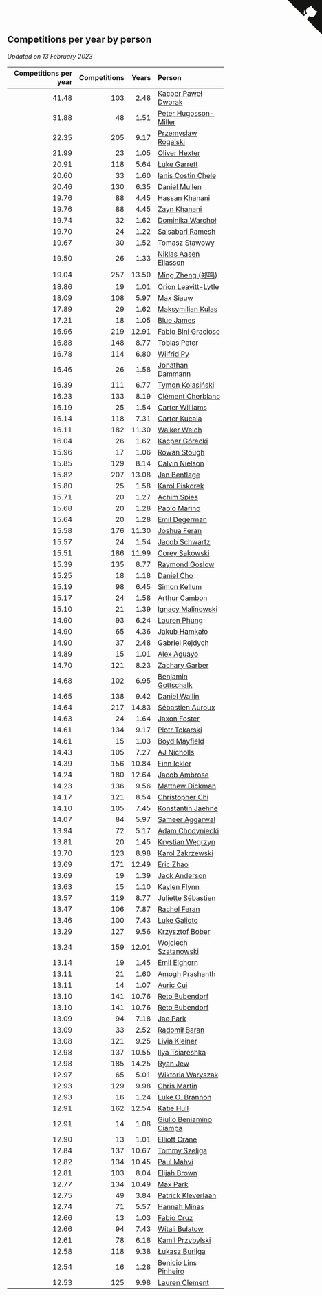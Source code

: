 ## Competitions per year by person

*Updated on 13 February 2023*

| Competitions per year | Competitions | Years | Person |
| ---: | ---: | ---: | :--- |
| 41.48 | 103 | 2.48 | [Kacper Paweł Dworak](https://www.worldcubeassociation.org/persons/2020DWOR01) |
| 31.88 | 48 | 1.51 | [Peter Hugosson-Miller](https://www.worldcubeassociation.org/persons/2021HUGO01) |
| 22.35 | 205 | 9.17 | [Przemysław Rogalski](https://www.worldcubeassociation.org/persons/2013ROGA02) |
| 21.99 | 23 | 1.05 | [Oliver Hexter](https://www.worldcubeassociation.org/persons/2022HEXT01) |
| 20.91 | 118 | 5.64 | [Luke Garrett](https://www.worldcubeassociation.org/persons/2017GARR05) |
| 20.60 | 33 | 1.60 | [Ianis Costin Chele](https://www.worldcubeassociation.org/persons/2021CHEL01) |
| 20.46 | 130 | 6.35 | [Daniel Mullen](https://www.worldcubeassociation.org/persons/2016MULL04) |
| 19.76 | 88 | 4.45 | [Hassan Khanani](https://www.worldcubeassociation.org/persons/2018KHAN26) |
| 19.76 | 88 | 4.45 | [Zayn Khanani](https://www.worldcubeassociation.org/persons/2018KHAN28) |
| 19.74 | 32 | 1.62 | [Dominika Warchoł](https://www.worldcubeassociation.org/persons/2021WARC01) |
| 19.70 | 24 | 1.22 | [Saisabari Ramesh](https://www.worldcubeassociation.org/persons/2021RAME01) |
| 19.67 | 30 | 1.52 | [Tomasz Stawowy](https://www.worldcubeassociation.org/persons/2021STAW01) |
| 19.50 | 26 | 1.33 | [Niklas Aasen Eliasson](https://www.worldcubeassociation.org/persons/2021ELIA01) |
| 19.04 | 257 | 13.50 | [Ming Zheng (郑鸣)](https://www.worldcubeassociation.org/persons/2009ZHEN11) |
| 18.86 | 19 | 1.01 | [Orion Leavitt-Lytle](https://www.worldcubeassociation.org/persons/2022LEAV01) |
| 18.09 | 108 | 5.97 | [Max Siauw](https://www.worldcubeassociation.org/persons/2017SIAU02) |
| 17.89 | 29 | 1.62 | [Maksymilian Kulas](https://www.worldcubeassociation.org/persons/2021KULA02) |
| 17.21 | 18 | 1.05 | [Blue James](https://www.worldcubeassociation.org/persons/2022JAME01) |
| 16.96 | 219 | 12.91 | [Fabio Bini Graciose](https://www.worldcubeassociation.org/persons/2010GRAC02) |
| 16.88 | 148 | 8.77 | [Tobias Peter](https://www.worldcubeassociation.org/persons/2014PETE03) |
| 16.78 | 114 | 6.80 | [Wilfrid Py](https://www.worldcubeassociation.org/persons/2016PYWI01) |
| 16.46 | 26 | 1.58 | [Jonathan Dammann](https://www.worldcubeassociation.org/persons/2021DAMM01) |
| 16.39 | 111 | 6.77 | [Tymon Kolasiński](https://www.worldcubeassociation.org/persons/2016KOLA02) |
| 16.23 | 133 | 8.19 | [Clément Cherblanc](https://www.worldcubeassociation.org/persons/2014CHER05) |
| 16.19 | 25 | 1.54 | [Carter Williams](https://www.worldcubeassociation.org/persons/2021WILL06) |
| 16.14 | 118 | 7.31 | [Carter Kucala](https://www.worldcubeassociation.org/persons/2015KUCA01) |
| 16.11 | 182 | 11.30 | [Walker Welch](https://www.worldcubeassociation.org/persons/2011WELC01) |
| 16.04 | 26 | 1.62 | [Kacper Górecki](https://www.worldcubeassociation.org/persons/2021GORE01) |
| 15.96 | 17 | 1.06 | [Rowan Stough](https://www.worldcubeassociation.org/persons/2022STOU01) |
| 15.85 | 129 | 8.14 | [Calvin Nielson](https://www.worldcubeassociation.org/persons/2014NIEL03) |
| 15.82 | 207 | 13.08 | [Jan Bentlage](https://www.worldcubeassociation.org/persons/2010BENT01) |
| 15.80 | 25 | 1.58 | [Karol Piskorek](https://www.worldcubeassociation.org/persons/2021PISK01) |
| 15.71 | 20 | 1.27 | [Achim Spies](https://www.worldcubeassociation.org/persons/2021SPIE01) |
| 15.68 | 20 | 1.28 | [Paolo Marino](https://www.worldcubeassociation.org/persons/2021MARI04) |
| 15.64 | 20 | 1.28 | [Emil Degerman](https://www.worldcubeassociation.org/persons/2021DEGE01) |
| 15.58 | 176 | 11.30 | [Joshua Feran](https://www.worldcubeassociation.org/persons/2011FERA01) |
| 15.57 | 24 | 1.54 | [Jacob Schwartz](https://www.worldcubeassociation.org/persons/2021SCHW01) |
| 15.51 | 186 | 11.99 | [Corey Sakowski](https://www.worldcubeassociation.org/persons/2011SAKO01) |
| 15.39 | 135 | 8.77 | [Raymond Goslow](https://www.worldcubeassociation.org/persons/2014GOSL01) |
| 15.25 | 18 | 1.18 | [Daniel Cho](https://www.worldcubeassociation.org/persons/2021CHOD01) |
| 15.19 | 98 | 6.45 | [Simon Kellum](https://www.worldcubeassociation.org/persons/2016KELL12) |
| 15.17 | 24 | 1.58 | [Arthur Cambon](https://www.worldcubeassociation.org/persons/2021CAMB01) |
| 15.10 | 21 | 1.39 | [Ignacy Malinowski](https://www.worldcubeassociation.org/persons/2021MALI02) |
| 14.90 | 93 | 6.24 | [Lauren Phung](https://www.worldcubeassociation.org/persons/2016PHUN02) |
| 14.90 | 65 | 4.36 | [Jakub Hamkało](https://www.worldcubeassociation.org/persons/2018HAMK01) |
| 14.90 | 37 | 2.48 | [Gabriel Rejdych](https://www.worldcubeassociation.org/persons/2020REJD01) |
| 14.89 | 15 | 1.01 | [Alex Aguayo](https://www.worldcubeassociation.org/persons/2022AGUA01) |
| 14.70 | 121 | 8.23 | [Zachary Garber](https://www.worldcubeassociation.org/persons/2014GARB01) |
| 14.68 | 102 | 6.95 | [Benjamin Gottschalk](https://www.worldcubeassociation.org/persons/2016GOTT01) |
| 14.65 | 138 | 9.42 | [Daniel Wallin](https://www.worldcubeassociation.org/persons/2013WALL03) |
| 14.64 | 217 | 14.83 | [Sébastien Auroux](https://www.worldcubeassociation.org/persons/2008AURO01) |
| 14.63 | 24 | 1.64 | [Jaxon Foster](https://www.worldcubeassociation.org/persons/2021FOST01) |
| 14.61 | 134 | 9.17 | [Piotr Tokarski](https://www.worldcubeassociation.org/persons/2013TOKA01) |
| 14.61 | 15 | 1.03 | [Boyd Mayfield](https://www.worldcubeassociation.org/persons/2022MAYF01) |
| 14.43 | 105 | 7.27 | [AJ Nicholls](https://www.worldcubeassociation.org/persons/2015NICH04) |
| 14.39 | 156 | 10.84 | [Finn Ickler](https://www.worldcubeassociation.org/persons/2012ICKL01) |
| 14.24 | 180 | 12.64 | [Jacob Ambrose](https://www.worldcubeassociation.org/persons/2010AMBR01) |
| 14.23 | 136 | 9.56 | [Matthew Dickman](https://www.worldcubeassociation.org/persons/2013DICK01) |
| 14.17 | 121 | 8.54 | [Christopher Chi](https://www.worldcubeassociation.org/persons/2014CHIC01) |
| 14.10 | 105 | 7.45 | [Konstantin Jaehne](https://www.worldcubeassociation.org/persons/2015JAEH01) |
| 14.07 | 84 | 5.97 | [Sameer Aggarwal](https://www.worldcubeassociation.org/persons/2017AGGA01) |
| 13.94 | 72 | 5.17 | [Adam Chodyniecki](https://www.worldcubeassociation.org/persons/2017CHOD02) |
| 13.81 | 20 | 1.45 | [Krystian Węgrzyn](https://www.worldcubeassociation.org/persons/2021WEGR01) |
| 13.70 | 123 | 8.98 | [Karol Zakrzewski](https://www.worldcubeassociation.org/persons/2014ZAKR01) |
| 13.69 | 171 | 12.49 | [Eric Zhao](https://www.worldcubeassociation.org/persons/2010ZHAO19) |
| 13.69 | 19 | 1.39 | [Jack Anderson](https://www.worldcubeassociation.org/persons/2021ANDE05) |
| 13.63 | 15 | 1.10 | [Kaylen Flynn](https://www.worldcubeassociation.org/persons/2022FLYN01) |
| 13.57 | 119 | 8.77 | [Juliette Sébastien](https://www.worldcubeassociation.org/persons/2014SEBA01) |
| 13.47 | 106 | 7.87 | [Rachel Feran](https://www.worldcubeassociation.org/persons/2015FERA01) |
| 13.46 | 100 | 7.43 | [Luke Galioto](https://www.worldcubeassociation.org/persons/2015GALI02) |
| 13.29 | 127 | 9.56 | [Krzysztof Bober](https://www.worldcubeassociation.org/persons/2013BOBE01) |
| 13.24 | 159 | 12.01 | [Wojciech Szatanowski](https://www.worldcubeassociation.org/persons/2011SZAT01) |
| 13.14 | 19 | 1.45 | [Emil Elghorn](https://www.worldcubeassociation.org/persons/2021ELGH01) |
| 13.11 | 21 | 1.60 | [Amogh Prashanth](https://www.worldcubeassociation.org/persons/2021PRAS01) |
| 13.11 | 14 | 1.07 | [Auric Cui](https://www.worldcubeassociation.org/persons/2022CUIA01) |
| 13.10 | 141 | 10.76 | [Reto Bubendorf](https://www.worldcubeassociation.org/persons/2012BUBE01) |
| 13.10 | 141 | 10.76 | [Reto Bubendorf](https://www.worldcubeassociation.org/persons/2012BUBE01) |
| 13.09 | 94 | 7.18 | [Jae Park](https://www.worldcubeassociation.org/persons/2015PARK24) |
| 13.09 | 33 | 2.52 | [Radomił Baran](https://www.worldcubeassociation.org/persons/2020BARA02) |
| 13.08 | 121 | 9.25 | [Livia Kleiner](https://www.worldcubeassociation.org/persons/2013KLEI03) |
| 12.98 | 137 | 10.55 | [Ilya Tsiareshka](https://www.worldcubeassociation.org/persons/2012TERE01) |
| 12.98 | 185 | 14.25 | [Ryan Jew](https://www.worldcubeassociation.org/persons/2008JEWR01) |
| 12.97 | 65 | 5.01 | [Wiktoria Waryszak](https://www.worldcubeassociation.org/persons/2018WARY01) |
| 12.93 | 129 | 9.98 | [Chris Martin](https://www.worldcubeassociation.org/persons/2013MART03) |
| 12.93 | 16 | 1.24 | [Luke O. Brannon](https://www.worldcubeassociation.org/persons/2021BRAN02) |
| 12.91 | 162 | 12.54 | [Katie Hull](https://www.worldcubeassociation.org/persons/2010HULL01) |
| 12.91 | 14 | 1.08 | [Giulio Beniamino Ciampa](https://www.worldcubeassociation.org/persons/2022CIAM01) |
| 12.90 | 13 | 1.01 | [Elliott Crane](https://www.worldcubeassociation.org/persons/2022CRAN01) |
| 12.84 | 137 | 10.67 | [Tommy Szeliga](https://www.worldcubeassociation.org/persons/2012SZEL01) |
| 12.82 | 134 | 10.45 | [Paul Mahvi](https://www.worldcubeassociation.org/persons/2012MAHV01) |
| 12.81 | 103 | 8.04 | [Elijah Brown](https://www.worldcubeassociation.org/persons/2015BROW03) |
| 12.77 | 134 | 10.49 | [Max Park](https://www.worldcubeassociation.org/persons/2012PARK03) |
| 12.75 | 49 | 3.84 | [Patrick Kleverlaan](https://www.worldcubeassociation.org/persons/2019KLEV01) |
| 12.74 | 71 | 5.57 | [Hannah Minas](https://www.worldcubeassociation.org/persons/2017MINA04) |
| 12.66 | 13 | 1.03 | [Fabio Cruz](https://www.worldcubeassociation.org/persons/2022CRUZ01) |
| 12.66 | 94 | 7.43 | [Witali Bułatow](https://www.worldcubeassociation.org/persons/2015BUAT01) |
| 12.61 | 78 | 6.18 | [Kamil Przybylski](https://www.worldcubeassociation.org/persons/2016PRZY01) |
| 12.58 | 118 | 9.38 | [Łukasz Burliga](https://www.worldcubeassociation.org/persons/2013BURL01) |
| 12.54 | 16 | 1.28 | [Benicio Lins Pinheiro](https://www.worldcubeassociation.org/persons/2021PINH01) |
| 12.53 | 125 | 9.98 | [Lauren Clement](https://www.worldcubeassociation.org/persons/2013KLEM01) |


<a href="https://github.com/JustinTimeCuber/wca_statistics" class="github-corner" aria-label="View source on Github"><svg width="80" height="80" viewBox="0 0 250 250" style="fill:#151513; color:#fff; position: absolute; top: 0; border: 0; right: 0;" aria-hidden="true"><path d="M0,0 L115,115 L130,115 L142,142 L250,250 L250,0 Z"></path><path d="M128.3,109.0 C113.8,99.7 119.0,89.6 119.0,89.6 C122.0,82.7 120.5,78.6 120.5,78.6 C119.2,72.0 123.4,76.3 123.4,76.3 C127.3,80.9 125.5,87.3 125.5,87.3 C122.9,97.6 130.6,101.9 134.4,103.2" fill="currentColor" style="transform-origin: 130px 106px;" class="octo-arm"></path><path d="M115.0,115.0 C114.9,115.1 118.7,116.5 119.8,115.4 L133.7,101.6 C136.9,99.2 139.9,98.4 142.2,98.6 C133.8,88.0 127.5,74.4 143.8,58.0 C148.5,53.4 154.0,51.2 159.7,51.0 C160.3,49.4 163.2,43.6 171.4,40.1 C171.4,40.1 176.1,42.5 178.8,56.2 C183.1,58.6 187.2,61.8 190.9,65.4 C194.5,69.0 197.7,73.2 200.1,77.6 C213.8,80.2 216.3,84.9 216.3,84.9 C212.7,93.1 206.9,96.0 205.4,96.6 C205.1,102.4 203.0,107.8 198.3,112.5 C181.9,128.9 168.3,122.5 157.7,114.1 C157.9,116.9 156.7,120.9 152.7,124.9 L141.0,136.5 C139.8,137.7 141.6,141.9 141.8,141.8 Z" fill="currentColor" class="octo-body"></path></svg></a><style>.github-corner:hover .octo-arm{animation:octocat-wave 560ms ease-in-out}@keyframes octocat-wave{0%,100%{transform:rotate(0)}20%,60%{transform:rotate(-25deg)}40%,80%{transform:rotate(10deg)}}@media (max-width:500px){.github-corner:hover .octo-arm{animation:none}.github-corner .octo-arm{animation:octocat-wave 560ms ease-in-out}}</style>
